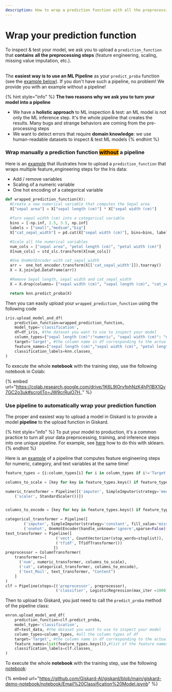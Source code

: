 ```yaml
---
description: How to wrap a prediction function with all the preprocessing steps in Giskard?
---
```


# Wrap your prediction function

To inspect & test your model, we ask you to upload a `prediction_function` that **contains** **all the preprocessing steps** (feature engineering, scaling, missing value imputation, etc.).

\
The **easiest way is to use an ML Pipeline** as your `predict_proba` function (see the [example below](wrap-your-prediction-function.md#wrap-a-prediction-function-without-a-pipeline-1)). If you don't have such a pipeline, no problem! We provide you with an example without a pipeline!

{% hint style="info" %}
**The two reasons why we ask you to turn your model into a pipeline**

* We have a **holistic approach** to ML inspection & test: an ML model is not only the ML inference step. It's the whole pipeline that creates the results. Many bugs and strange behaviors are coming from the pre-processing steps
* We want to detect errors that require **domain knowledge**: we use human-readable datasets to inspect & test ML models
{% endhint %}

### Wrap manually a prediction function <mark style="background-color:orange;">without</mark> a pipeline

Here is an [example](https://colab.research.google.com/drive/1K6L9IOryfphNzK4hPi1BX1Qv7GC2o3uk#scrollTo=JW9crRujO7H\_) that illustrates how to upload a `prediction_function` that wraps multiple feature\_engineering steps for the Iris data:

* Add / remove variables
* Scaling of a numeric variable
* One hot encoding of a categorical variable

```python
def wrapped_prediction_function(X):
  #Create a new numerical variable that computes the Sepal area
  X["sepal area"] = X["sepal length (cm)"] * X["sepal width (cm)"]
  
  #Turn sepal width (cm) into a categorical variable
  bins = [-np.inf, 2.5, 3.5, np.inf]
  labels = ["small","medium","big"]
  X["cat_sepal_width"] = pd.cut(X["sepal width (cm)"], bins=bins, labels=labels)

  #Scale all the numerical variables
  num_cols = ["sepal area", "petal length (cm)", "petal width (cm)"]
  X[num_cols] = std_slc.transform(X[num_cols])

  #Use OneHotEncoder with cat_sepal_width
  arr =  one_hot_encoder.transform(X[['cat_sepal_width']]).toarray()
  X = X.join(pd.DataFrame(arr))

  #Remove Sepal length, sepal width and cat_sepal_width
  X = X.drop(columns= ["sepal width (cm)", "sepal length (cm)", "cat_sepal_width"])

  return knn.predict_proba(X)
```

Then you can easily upload your `wrapped_prediction_function` using the following code

```python
iris.upload_model_and_df(
    prediction_function=wrapped_prediction_function, 
    model_type='classification',
    df=df_iris, #the dataset you want to use to inspect your model
    column_types={"sepal length (cm)":"numeric", "sepal width (cm)": "numeric", "petal length (cm)": "numeric", "petal width (cm)": "numeric", "target":"category"}, #all the column types of df
    target='target', #the column name in df corresponding to the actual target variable (ground truth).
    feature_names=["sepal length (cm)","sepal width (cm)", "petal length (cm)", "petal width (cm)"],
    classification_labels=knn.classes_
)
```

To execute the whole **notebook** with the training step, use the following notebook in Colab:

{% embed url="https://colab.research.google.com/drive/1K6L9IOryfphNzK4hPi1BX1Qv7GC2o3uk#scrollTo=JW9crRujO7H_" %}

### Use pipeline to automatically wrap your prediction function

The proper and easiest way to upload a model in Giskard is to provide a model **pipeline** to the upload function in Giskard.&#x20;

{% hint style="info" %}
To put your model to production, it's a common practice to turn all your data preprocessing, training, and inference steps into one unique pipeline. For example, see [here](https://scikit-learn.org/stable/modules/generated/sklearn.pipeline.Pipeline.html) how to do this with sklearn.
{% endhint %}

Here is an [example](https://github.com/Giskard-AI/giskard/blob/main/giskard-demo-notebook/notebook/Email%20Classification%20Model.ipynb) of a pipeline that computes feature engineering steps for numeric, category, and text variables at the same time!

```python
feature_types = {i:column_types[i] for i in column_types if i!='Target'}

columns_to_scale = [key for key in feature_types.keys() if feature_types[key]=="numeric"]

numeric_transformer = Pipeline([('imputer', SimpleImputer(strategy='median')),
    ('scaler', StandardScaler())])


columns_to_encode = [key for key in feature_types.keys() if feature_types[key]=="category"]

categorical_transformer = Pipeline([
        ('imputer', SimpleImputer(strategy='constant', fill_value='missing')),
        ('onehot', OneHotEncoder(handle_unknown='ignore',sparse=False)) ])
text_transformer = Pipeline([
                      ('vect', CountVectorizer(stop_words=stoplist)),
                      ('tfidf', TfidfTransformer())
                     ])
preprocessor = ColumnTransformer(
    transformers=[
      ('num', numeric_transformer, columns_to_scale),
      ('cat', categorical_transformer, columns_to_encode),
      ('text_Mail', text_transformer, "Content")
    ]
)
clf = Pipeline(steps=[('preprocessor', preprocessor),
                      ('classifier', LogisticRegression(max_iter =1000))])
```

Then to upload to Giskard, you just need to call the `predict_proba` method of the pipeline class:

```python
enron.upload_model_and_df(
    prediction_function=clf.predict_proba, 
    model_type='classification',
    df=test_data, #the dataset you want to use to inspect your model
    column_types=column_types, #all the column types of df
    target='Target', #the column name in df corresponding to the actual target variable (ground truth).
    feature_names=list(feature_types.keys()),#list of the feature names of prediction_function
    classification_labels=clf.classes_
)
```

To execute the whole **notebook** with the training step, use the following [notebook](https://github.com/Giskard-AI/giskard/blob/main/giskard-demo-notebook/notebook/Email%20Classification%20Model.ipynb):

{% embed url="https://github.com/Giskard-AI/giskard/blob/main/giskard-demo-notebook/notebook/Email%20Classification%20Model.ipynb" %}
